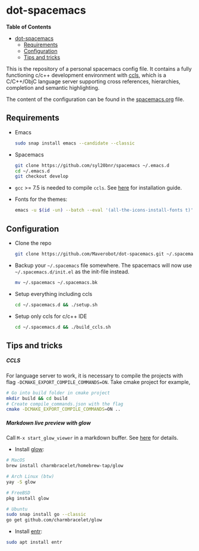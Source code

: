 # dot-spacemacs
<!-- markdown-toc start - Don't edit this section. Run M-x markdown-toc-refresh-toc -->
**Table of Contents**

- [dot-spacemacs](#dot-spacemacs)
    - [Requirements](#requirements)
    - [Configuration](#configuration)
    - [Tips and tricks](#tips-and-tricks)

<!-- markdown-toc end -->

This is the repository of a personal spacemacs config file. It contains a fully functioning c/c++ development environment with [ccls](https://github.com/MaskRay/ccls), which is a C/C++/ObjC language server supporting cross references, hierarchies, completion and semantic highlighting.

The content of the configuration can be found in the [spacemacs.org](spacemacs.org "Spacemacs configuration in org file") file.

## Requirements

* Emacs
  ```sh
  sudo snap install emacs --candidate --classic
  ```

* Spacemacs
  ```sh
  git clone https://github.com/syl20bnr/spacemacs ~/.emacs.d
  cd ~/.emacs.d
  git checkout develop
  ```

* `gcc` >= 7.5 is needed to compile `ccls`. See [here][gcc-installation] for installation guide.

* Fonts for the themes:

  ```sh
  emacs -u $(id -un) --batch --eval '(all-the-icons-install-fonts t)'
  ```

## Configuration

* Clone the repo
  ```sh
  git clone https://github.com/Maverobot/dot-spacemacs.git ~/.spacemacs.d
  ```

* Backup your `~/.spacemacs` file somewhere. The spacemacs will now use `~/.spacemacs.d/init.el` as the init-file instead.
  ```sh
  mv ~/.spacemacs ~/.spacemacs.bk
  ```

* Setup everything including ccls
  ```sh
  cd ~/.spacemacs.d && ./setup.sh
  ```

* Setup only ccls for c/c++ IDE
  ```sh
  cd ~/.spacemacs.d && ./build_ccls.sh
  ```

## Tips and tricks
##### CCLS
For language server to work, it is necessary to compile the projects with flag `-DCMAKE_EXPORT_COMPILE_COMMANDS=ON`. Take cmake project for example,

```sh
# Go into build folder in cmake project
mkdir build && cd build
# Create compile_commands.json with the flag
cmake -DCMAKE_EXPORT_COMPILE_COMMANDS=ON ..
```

##### Markdown live preview with glow
Call `M-x start_glow_viewer` in a markdown buffer. See [here][start-glow-viewer] for details.

* Install [glow](https://github.com/charmbracelet/glow):

```sh
# MacOS
brew install charmbracelet/homebrew-tap/glow

# Arch Linux (btw)
yay -S glow

# FreeBSD
pkg install glow

# Ubuntu
sudo snap install go --classic
go get github.com/charmbracelet/glow
```

* Install [entr](https://github.com/clibs/entr):

```sh
sudo apt install entr
```

[gcc-installation]: https://github.com/Maverobot/dot-spacemacs/blob/master/docs/gcc_installation.md
[start-glow-viewer]: https://github.com/Maverobot/dot-spacemacs/blob/master/spacemacs.org#glow-the-markdown-viewer
